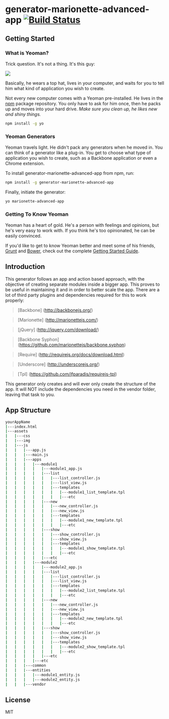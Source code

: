 # generator-marionette-advanced-app [![Build Status](https://secure.travis-ci.org/comoser/generator-marionette-advanced-app.png?branch=master)](https://travis-ci.org/comoser/generator-marionette-advanced-app)


## Getting Started

### What is Yeoman?

Trick question. It's not a thing. It's this guy:

![](http://i.imgur.com/JHaAlBJ.png)

Basically, he wears a top hat, lives in your computer, and waits for you to tell him what kind of application you wish to create.

Not every new computer comes with a Yeoman pre-installed. He lives in the [npm](https://npmjs.org) package repository. You only have to ask for him once, then he packs up and moves into your hard drive. *Make sure you clean up, he likes new and shiny things.*

```bash
npm install -g yo
```

### Yeoman Generators

Yeoman travels light. He didn't pack any generators when he moved in. You can think of a generator like a plug-in. You get to choose what type of application you wish to create, such as a Backbone application or even a Chrome extension.

To install generator-marionette-advanced-app from npm, run:

```bash
npm install -g generator-marionette-advanced-app
```

Finally, initiate the generator:

```bash
yo marionette-advanced-app
```

### Getting To Know Yeoman

Yeoman has a heart of gold. He's a person with feelings and opinions, but he's very easy to work with. If you think he's too opinionated, he can be easily convinced.

If you'd like to get to know Yeoman better and meet some of his friends, [Grunt](http://gruntjs.com) and [Bower](http://bower.io), check out the complete [Getting Started Guide](https://github.com/yeoman/yeoman/wiki/Getting-Started).

## Introduction

This generator follows an app and action based approach, with the objective of creating separate modules inside a bigger app. This proves to be useful in maintaining it and in order to better scale the app.
There are a lot of third party plugins and dependencies required for this to work properly:
> [Backbone] (http://backbonejs.org/)

> [Marionette] (http://marionettejs.com/)

> [jQuery] (http://jquery.com/download/)

> [Backbone Syphon] (https://github.com/marionettejs/backbone.syphon)

> [Require] (http://requirejs.org/docs/download.html)

> [Underscore] (http://underscorejs.org/)

> [Tpl] (https://github.com/jfparadis/requirejs-tpl)

This generator only creates and will ever only create the structure of the app. It will NOT include the dependencies you need in the vendor folder, leaving that task to you.

## App Structure
```bash
yourAppName
|---index.html
|---assets
|	|---css
|	|---img
|	|---js
|	|	|---app.js
|	|	|---main.js
|	|	|---apps
|	|	|	|---module1
|	|	|	|	|---module1_app.js
|	|	|	|	|---list
|	|	|	|	|	|---list_controller.js
|	|	|	|	|	|---list_view.js
|	|	|	|	|	|---templates
|	|	|	|	|	|	|---module1_list_template.tpl
|	|	|	|	|	|	|---etc
|	|	|	|	|---new
|	|	|	|	|	|---new_controller.js
|	|	|	|	|	|---new_view.js
|	|	|	|	|	|---templates
|	|	|	|	|	|	|---module1_new_template.tpl
|	|	|	|	|	|	|---etc
|	|	|	|	|---show
|	|	|	|	|	|---show_controller.js
|	|	|	|	|	|---show_view.js
|	|	|	|	|	|---templates
|	|	|	|	|	|	|---module1_show_template.tpl
|	|	|	|	|	|	|---etc
|	|	|	|	|---etc
|	|	|	|---module2
|	|	|	|	|---module2_app.js
|	|	|	|	|---list
|	|	|	|	|	|---list_controller.js
|	|	|	|	|	|---list_view.js
|	|	|	|	|	|---templates
|	|	|	|	|	|	|---module2_list_template.tpl
|	|	|	|	|	|	|---etc
|	|	|	|	|---new
|	|	|	|	|	|---new_controller.js
|	|	|	|	|	|---new_view.js
|	|	|	|	|	|---templates
|	|	|	|	|	|	|---module2_new_template.tpl
|	|	|	|	|	|	|---etc
|	|	|	|	|---show
|	|	|	|	|	|---show_controller.js
|	|	|	|	|	|---show_view.js
|	|	|	|	|	|---templates
|	|	|	|	|	|	|---module2_show_template.tpl
|	|	|	|	|	|	|---etc
|	|	|	|	|---etc
|	|	|	|---etc
|	|	|---common
|	|	|---entities
|	|	|	|---module1_entity.js
|	|	|	|---module2_entity.js
|	|	|---vendor
```

## 

## License

MIT
